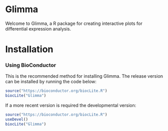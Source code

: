 # Glimma
Welcome to Glimma, a R package for creating interactive plots for differential expression analysis.

# Installation

### Using BioConductor
This is the recommended method for installing Glimma. The release version can be installed by running the code below:

```r
source("https://bioconductor.org/biocLite.R")
biocLite("Glimma")
```

If a more recent version is required the developmental version:

```r
source("https://bioconductor.org/biocLite.R")
useDevel()
biocLite("Glimma")
```
